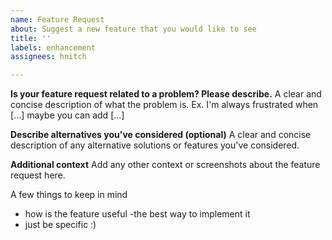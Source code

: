 ```yaml
---
name: Feature Request
about: Suggest a new feature that you would like to see
title: ''
labels: enhancement
assignees: hnitch

---
```


**Is your feature request related to a problem? Please describe.**
A clear and concise description of what the problem is. Ex. I'm always frustrated when [...] maybe you can add [...]

**Describe alternatives you've considered (optional)**
A clear and concise description of any alternative solutions or features you've considered.

**Additional context**
Add any other context or screenshots about the feature request here.

A few things to keep in mind
- how is the feature useful
-the best way to implement it 
- just be specific :)
